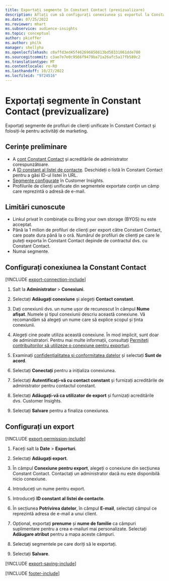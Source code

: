 ```yaml
---
title: Exportați segmente în Constant Contact (previzualizare)
description: Aflați cum să configurați conexiunea și exportul la Constant Contact.
ms.date: 07/25/2022
ms.reviewer: mhart
ms.subservice: audience-insights
ms.topic: conceptual
author: pkieffer
ms.author: philk
manager: shellyha
ms.openlocfilehash: c0affd3ed45f462696850813bd50331061dde780
ms.sourcegitcommit: c3ae7e7e0c9566f9479ba71a26afc5a17fb589c2
ms.translationtype: MT
ms.contentlocale: ro-RO
ms.lasthandoff: 10/27/2022
ms.locfileid: "9724516"
---
```

# <a name="export-segments-to-constant-contact-preview"></a>Exportați segmente în Constant Contact (previzualizare)

Exportați segmente de profiluri de clienți unificate în Constant Contact și folosiți-le pentru activități de marketing.

## <a name="prerequisites"></a>Cerințe preliminare

- A [cont Constant Contact](https://www.constantcontact.com/account-home) și acreditările de administrator corespunzătoare.
- A [ID constant al listei de contacte](https://app.constantcontact.com/pages/contacts/ui#lists). Deschideți o listă în Constant Contact pentru a găsi ID-ul listei în URL.
- [Segmente configurate](segments.md) în Customer Insights.
- Profilurile de clienți unificate din segmentele exportate conțin un câmp care reprezintă o adresă de e-mail.

## <a name="known-limitations"></a>Limitări cunoscute

- Linkul privat în combinație cu Bring your own storage (BYOS) nu este acceptat.
- Până la 1 milion de profiluri de clienți per export către Constant Contact, care poate dura până la o oră. Numărul de profiluri de clienți pe care le puteți exporta în Constant Contact depinde de contractul dvs. cu Constant Contact.
- Numai segmente.

## <a name="set-up-connection-to-constant-contact"></a>Configurați conexiunea la Constant Contact

[!INCLUDE [export-connection-include](includes/export-connection-admn.md)]

1. Salt la **Administrator** > **Conexiuni**.

1. Selectați **Adăugați conexiune** și alegeți **Contact constant**.

1. Dați conexiunii dvs. un nume ușor de recunoscut în câmpul **Nume afișat**. Numele și tipul conexiunii descriu această conexiune. Vă recomandăm să alegeți un nume care să explice scopul și ținta conexiunii.

1. Alegeți cine poate utiliza această conexiune. În mod implicit, sunt doar de administratori. Pentru mai multe informații, consultați [Permiteți contribuitorilor să utilizeze o conexiune pentru exporturi](connections.md#allow-contributors-to-use-a-connection-for-exports).

1. Examinați [confidențialitatea și conformitatea datelor](connections.md#data-privacy-and-compliance) și selectați **Sunt de acord**.

1. Selectați **Conectați** pentru a inițializa conexiunea.

1. Selectați **Autentificați-vă cu contact constant** și furnizați acreditările de administrator pentru contactul constant.

1. Selectați **Adăugați-vă ca utilizator de export** și furnizați acreditările dvs. Customer Insights.

1. Selectați **Salvare** pentru a finaliza conexiunea.

## <a name="configure-an-export"></a>Configurați un export

[!INCLUDE [export-permission-include](includes/export-permission.md)]

1. Faceți salt la **Date** > **Exporturi**.

1. Selectați **Adăugați export**.

1. În câmpul **Conexiune pentru export**, alegeți o conexiune din secțiunea Constant Contact. Contactați un administrator dacă nu este disponibilă nicio conexiune.

1. Introduceți un nume pentru export.

1. Introduceți **ID constant al listei de contacte**.

1. În secțiunea **Potrivirea datelor**, în câmpul **E-mail**, selectați câmpul ce reprezintă adresa de e-mail a unui client.

1. Opțional, exportați **prenume** și **nume de familie** ca câmpuri suplimentare pentru a crea e-mailuri mai personalizate. Selectați **Adăugare atribut** pentru a mapa aceste câmpuri.

1. Selectați segmentele pe care doriți să le exportați.

1. Selectați **Salvare**.

[!INCLUDE [export-saving-include](includes/export-saving.md)]

[!INCLUDE [footer-include](includes/footer-banner.md)]

